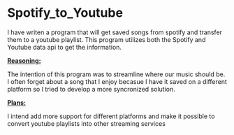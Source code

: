 # Spotify_to_Youtube

I have writen a program that will get saved songs from spotify and transfer them to a youtube playlist. This program utilizes both the Spotify and Youtube data api to get the information. 

<ins>**Reasoning:**</ins>

The intention of this program was to streamline where our music should be. I often forget about a song that I enjoy becasue I have it saved on a different platform so I tried to develop a more syncronized solution. 

<ins>**Plans:**</ins>

I intend add more support for different platforms and make it possible to convert youtube playlists into other streaming services


